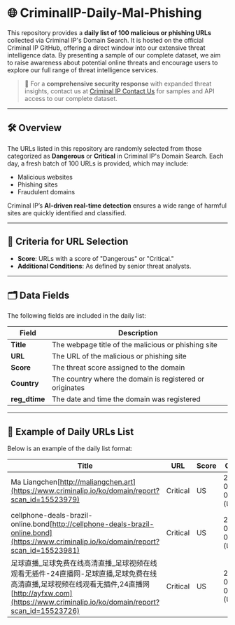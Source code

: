 # 🌐 CriminalIP-Daily-Mal-Phishing

This repository provides a **daily list of 100 malicious or phishing URLs** collected via Criminal IP's Domain Search. It is hosted on the official Criminal IP GitHub, offering a direct window into our extensive threat intelligence data. By presenting a sample of our complete dataset, we aim to raise awareness about potential online threats and encourage users to explore our full range of threat intelligence services.

> 🚨 For a **comprehensive security response** with expanded threat insights, contact us at [Criminal IP Contact Us](https://www.criminalip.io/contact-us) for samples and API access to our complete dataset.

---

## 🛠️ Overview

The URLs listed in this repository are randomly selected from those categorized as **Dangerous** or **Critical** in Criminal IP's Domain Search. Each day, a fresh batch of 100 URLs is provided, which may include:
- Malicious websites
- Phishing sites
- Fraudulent domains

Criminal IP’s **AI-driven real-time detection** ensures a wide range of harmful sites are quickly identified and classified.

---

## 🎯 Criteria for URL Selection

- **Score**: URLs with a score of "Dangerous" or "Critical."
- **Additional Conditions**: As defined by senior threat analysts.

---

## 🗂️ Data Fields

The following fields are included in the daily list:

| **Field**      | **Description**                                             |
|----------------|-------------------------------------------------------------|
| **Title**      | The webpage title of the malicious or phishing site          |
| **URL**        | The URL of the malicious or phishing site                    |
| **Score**      | The threat score assigned to the domain                      |
| **Country**    | The country where the domain is registered or originates     |
| **reg_dtime**  | The date and time the domain was registered                  |

---

## 📅 Example of Daily URLs List

Below is an example of the daily list format:

| **Title**               | **URL**                                                                                                            | **Score**  | **Country**   | **reg_dtime**   |
|-------------------------|--------------------------------------------------------------------------------------------------------------------|------------|---------------|-----------------|
| Ma Liangchen[http://maliangchen.art](https://www.criminalip.io/ko/domain/report?scan_id=15523979) | Critical | US | 2024-09-12 06:35:06 (UTC) |
| cellphone-deals-brazil-online.bond[http://cellphone-deals-brazil-online.bond](https://www.criminalip.io/ko/domain/report?scan_id=15523981) | Critical | US | 2024-09-12 06:36:01 (UTC) |
| 足球直播_足球免费在线高清直播_足球视频在线观看无插件-24直播网-足球直播,足球免费在线高清直播,足球视频在线观看无插件,24直播网[http://ayfxw.com](https://www.criminalip.io/ko/domain/report?scan_id=15523726) | Critical | US | 2024-09-12 06:17:58 (UTC) |
